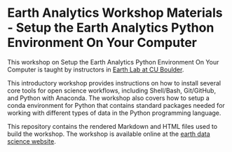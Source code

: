 # Earth Analytics Workshop Materials - Setup the Earth Analytics Python Environment On Your Computer

This workshop on Setup the Earth Analytics Python Environment On Your Computer is taught by instructors in <a href="https://www.colorado.edu/earthlab/" target="_blank"> Earth Lab at CU Boulder</a>. 

This introductory workshop provides instructions on how to install several core tools for open science workflows, including Shell/Bash, Git/GitHub, and Python with Anaconda. The workshop also covers how to setup a conda environment for Python that contains standard packages needed for working with different types of data in the Python programming language. 

This repository contains the rendered Markdown and HTML files used to build the workshop. The workshop is available online at the <a href="https://www.earthdatascience.org/workshops/" target="_blank">earth data science website</a>.
